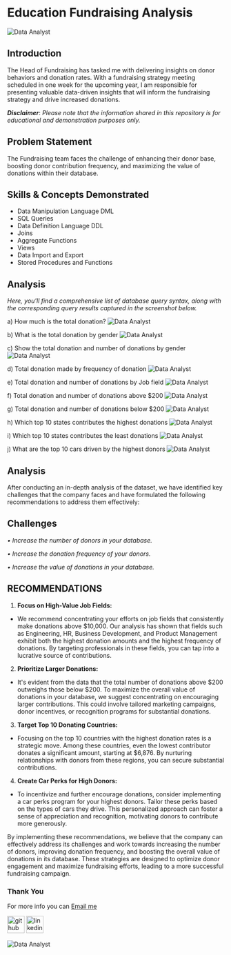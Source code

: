 # Education Fundraising Analysis

![Data Analyst](https://github.com/princeadeakanni/SQL_Project/blob/main/Header%20Image.PNG)

## Introduction
The Head of Fundraising has tasked me with delivering insights on donor behaviors and donation rates. With a fundraising strategy meeting scheduled in one week for the upcoming year, I am responsible for presenting valuable data-driven insights that will inform the fundraising strategy and drive increased donations.

**_Disclaimer_**: _Please note that the information shared in this repository is for educational and demonstration purposes only._

## Problem Statement
The Fundraising team faces the challenge of enhancing their donor base, boosting donor contribution frequency, and maximizing the value of donations within their database.

## Skills & Concepts Demonstrated
- Data Manipulation Language DML
- SQL Queries
- Data Definition Language DDL
- Joins
- Aggregate Functions 
- Views
- Data Import and Export 
- Stored Procedures and Functions

## Analysis

_Here, you'll find a comprehensive list of database query syntax, along with the corresponding query results captured in the screenshot below._


a)	How much is the total donation?
![Data Analyst](https://github.com/princeadeakanni/SQL_Project/blob/main/Question%201.png)


b)	What is the total donation by gender
![Data Analyst](https://github.com/princeadeakanni/SQL_Project/blob/main/Question%202.PNG)


c)	Show the total donation and number of donations by gender
![Data Analyst](https://github.com/princeadeakanni/SQL_Project/blob/main/Question%203.PNG)


d)	Total donation made by frequency of donation 
![Data Analyst](https://github.com/princeadeakanni/SQL_Project/blob/main/Question%204.PNG)


e)	Total donation and number of donations by Job field 
![Data Analyst](https://github.com/princeadeakanni/SQL_Project/blob/main/Question%205.PNG)


f)	Total donation and number of donations above $200
![Data Analyst](https://github.com/princeadeakanni/SQL_Project/blob/main/Question%206.PNG)


g)	Total donation and number of donations below $200
![Data Analyst](https://github.com/princeadeakanni/SQL_Project/blob/main/Question%207.PNG)


h)	Which top 10 states contributes the highest donations
![Data Analyst](https://github.com/princeadeakanni/SQL_Project/blob/main/Question%208.PNG)


i)	Which top 10 states contributes the least donations 
![Data Analyst](https://github.com/princeadeakanni/SQL_Project/blob/main/Question%209.PNG)


j)	What are the top 10 cars driven by the highest donors 
![Data Analyst](https://github.com/princeadeakanni/SQL_Project/blob/main/Question%2010.PNG)


## Analysis
After conducting an in-depth analysis of the dataset, we have identified key challenges that the company faces and have formulated the following recommendations to address them effectively:

## Challenges
_•	Increase the number of donors in your database._

_•	Increase the donation frequency of your donors._

_•	Increase the value of donations in your database._



## RECOMMENDATIONS

1. **Focus on High-Value Job Fields:**
  - We recommend concentrating your efforts on job fields that consistently make donations above $10,000. Our analysis has shown that fields such as Engineering, HR, Business Development, and Product Management exhibit both the highest donation amounts and the highest frequency of donations. By targeting professionals in these fields, you can tap into a lucrative source of contributions.

 2. **Prioritize Larger Donations:**
  - It's evident from the data that the total number of donations above $200 outweighs those below $200. To maximize the overall value of donations in your database, we suggest concentrating on encouraging larger contributions. This could involve tailored marketing campaigns, donor incentives, or recognition programs for substantial donations.

3. **Target Top 10 Donating Countries:**
  - Focusing on the top 10 countries with the highest donation rates is a strategic move. Among these countries, even the lowest contributor donates a significant amount, starting at $6,876. By nurturing relationships with donors from these regions, you can secure substantial contributions.

4. **Create Car Perks for High Donors:**
  - To incentivize and further encourage donations, consider implementing a car perks program for your highest donors. Tailor these perks based on the types of cars they drive. This personalized approach can foster a sense of appreciation and recognition, motivating donors to contribute more generously.


By implementing these recommendations, we believe that the company can effectively address its challenges and work towards increasing the number of donors, improving donation frequency, and boosting the overall value of donations in its database. These strategies are designed to optimize donor engagement and maximize fundraising efforts, leading to a more successful fundraising campaign.


### Thank You 
For more info you can [Email me](muideenadeakanni@gmail.com)

[<img src='https://cdn.jsdelivr.net/npm/simple-icons@3.0.1/icons/github.svg' alt='github' height='40'>](https://github.com/princeadeakanni)  [<img src='https://cdn.jsdelivr.net/npm/simple-icons@3.0.1/icons/linkedin.svg' alt='linkedin' height='40'>](https://www.linkedin.com/in/muideenadeakanni)  

![Data Analyst](https://github.com/princeadeakanni/WeCare-Attrition/blob/main/My%20banner.png)




